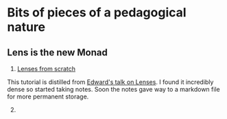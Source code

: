 # Bits of pieces of a pedagogical nature

## Lens is the new Monad

1. [Lenses from scratch](lenses-from-scratch.md)

  This tutorial is distilled from [Edward's talk on Lenses](http://www.youtube.com/watch?v=cefnmjtAolY). I found it incredibly dense so started taking notes. Soon the notes gave way to a markdown file for more permanent storage.

2. 
